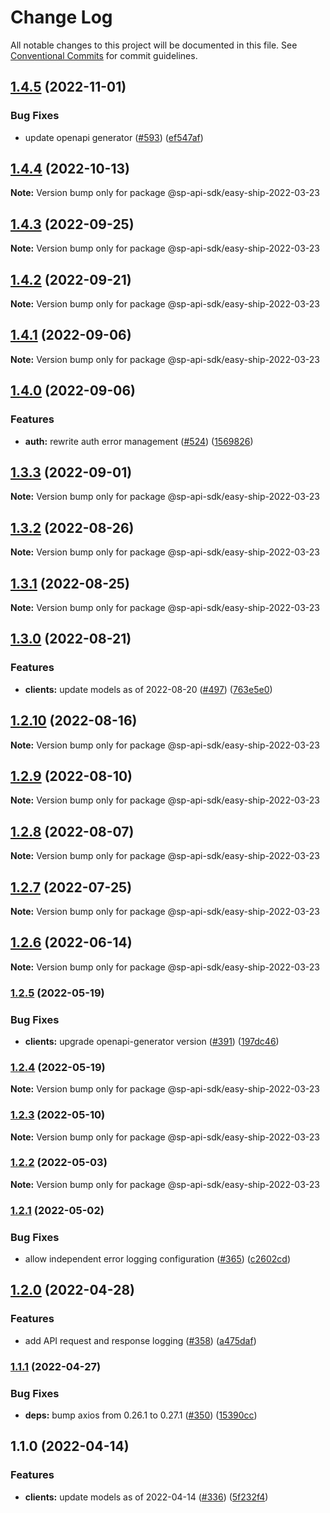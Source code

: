# Change Log

All notable changes to this project will be documented in this file.
See [Conventional Commits](https://conventionalcommits.org) for commit guidelines.

## [1.4.5](https://github.com/bizon/selling-partner-api-sdk/compare/@sp-api-sdk/easy-ship-2022-03-23@1.4.4...@sp-api-sdk/easy-ship-2022-03-23@1.4.5) (2022-11-01)

### Bug Fixes

* update openapi generator ([#593](https://github.com/bizon/selling-partner-api-sdk/issues/593)) ([ef547af](https://github.com/bizon/selling-partner-api-sdk/commit/ef547af41f13d8bf9861fe5b4d5574d6daa13fa4))

## [1.4.4](https://github.com/bizon/selling-partner-api-sdk/compare/@sp-api-sdk/easy-ship-2022-03-23@1.4.3...@sp-api-sdk/easy-ship-2022-03-23@1.4.4) (2022-10-13)

**Note:** Version bump only for package @sp-api-sdk/easy-ship-2022-03-23

## [1.4.3](https://github.com/bizon/selling-partner-api-sdk/compare/@sp-api-sdk/easy-ship-2022-03-23@1.4.2...@sp-api-sdk/easy-ship-2022-03-23@1.4.3) (2022-09-25)

**Note:** Version bump only for package @sp-api-sdk/easy-ship-2022-03-23

## [1.4.2](https://github.com/bizon/selling-partner-api-sdk/compare/@sp-api-sdk/easy-ship-2022-03-23@1.4.1...@sp-api-sdk/easy-ship-2022-03-23@1.4.2) (2022-09-21)

**Note:** Version bump only for package @sp-api-sdk/easy-ship-2022-03-23

## [1.4.1](https://github.com/bizon/selling-partner-api-sdk/compare/@sp-api-sdk/easy-ship-2022-03-23@1.4.0...@sp-api-sdk/easy-ship-2022-03-23@1.4.1) (2022-09-06)

**Note:** Version bump only for package @sp-api-sdk/easy-ship-2022-03-23

## [1.4.0](https://github.com/bizon/selling-partner-api-sdk/compare/@sp-api-sdk/easy-ship-2022-03-23@1.3.3...@sp-api-sdk/easy-ship-2022-03-23@1.4.0) (2022-09-06)

### Features

* **auth:** rewrite auth error management ([#524](https://github.com/bizon/selling-partner-api-sdk/issues/524)) ([1569826](https://github.com/bizon/selling-partner-api-sdk/commit/1569826a0f934614f9a229f65e5cfa909cf4c2b2))

## [1.3.3](https://github.com/bizon/selling-partner-api-sdk/compare/@sp-api-sdk/easy-ship-2022-03-23@1.3.2...@sp-api-sdk/easy-ship-2022-03-23@1.3.3) (2022-09-01)

**Note:** Version bump only for package @sp-api-sdk/easy-ship-2022-03-23

## [1.3.2](https://github.com/bizon/selling-partner-api-sdk/compare/@sp-api-sdk/easy-ship-2022-03-23@1.3.1...@sp-api-sdk/easy-ship-2022-03-23@1.3.2) (2022-08-26)

**Note:** Version bump only for package @sp-api-sdk/easy-ship-2022-03-23

## [1.3.1](https://github.com/bizon/selling-partner-api-sdk/compare/@sp-api-sdk/easy-ship-2022-03-23@1.3.0...@sp-api-sdk/easy-ship-2022-03-23@1.3.1) (2022-08-25)

**Note:** Version bump only for package @sp-api-sdk/easy-ship-2022-03-23

## [1.3.0](https://github.com/bizon/selling-partner-api-sdk/compare/@sp-api-sdk/easy-ship-2022-03-23@1.2.10...@sp-api-sdk/easy-ship-2022-03-23@1.3.0) (2022-08-21)

### Features

* **clients:** update models as of 2022-08-20 ([#497](https://github.com/bizon/selling-partner-api-sdk/issues/497)) ([763e5e0](https://github.com/bizon/selling-partner-api-sdk/commit/763e5e0f8dbfda2949d0c0631349fb6cbfde8db7))

## [1.2.10](https://github.com/bizon/selling-partner-api-sdk/compare/@sp-api-sdk/easy-ship-2022-03-23@1.2.9...@sp-api-sdk/easy-ship-2022-03-23@1.2.10) (2022-08-16)

**Note:** Version bump only for package @sp-api-sdk/easy-ship-2022-03-23

## [1.2.9](https://github.com/bizon/selling-partner-api-sdk/compare/@sp-api-sdk/easy-ship-2022-03-23@1.2.8...@sp-api-sdk/easy-ship-2022-03-23@1.2.9) (2022-08-10)

**Note:** Version bump only for package @sp-api-sdk/easy-ship-2022-03-23

## [1.2.8](https://github.com/bizon/selling-partner-api-sdk/compare/@sp-api-sdk/easy-ship-2022-03-23@1.2.7...@sp-api-sdk/easy-ship-2022-03-23@1.2.8) (2022-08-07)

**Note:** Version bump only for package @sp-api-sdk/easy-ship-2022-03-23

## [1.2.7](https://github.com/bizon/selling-partner-api-sdk/compare/@sp-api-sdk/easy-ship-2022-03-23@1.2.6...@sp-api-sdk/easy-ship-2022-03-23@1.2.7) (2022-07-25)

**Note:** Version bump only for package @sp-api-sdk/easy-ship-2022-03-23

## [1.2.6](https://github.com/bizon/selling-partner-api-sdk/compare/@sp-api-sdk/easy-ship-2022-03-23@1.2.5...@sp-api-sdk/easy-ship-2022-03-23@1.2.6) (2022-06-14)

**Note:** Version bump only for package @sp-api-sdk/easy-ship-2022-03-23

### [1.2.5](https://github.com/bizon/selling-partner-api-sdk/compare/@sp-api-sdk/easy-ship-2022-03-23@1.2.4...@sp-api-sdk/easy-ship-2022-03-23@1.2.5) (2022-05-19)

### Bug Fixes

* **clients:** upgrade openapi-generator version ([#391](https://github.com/bizon/selling-partner-api-sdk/issues/391)) ([197dc46](https://github.com/bizon/selling-partner-api-sdk/commit/197dc466e267d953907e9488a038c6424d78bb23))

### [1.2.4](https://github.com/bizon/selling-partner-api-sdk/compare/@sp-api-sdk/easy-ship-2022-03-23@1.2.3...@sp-api-sdk/easy-ship-2022-03-23@1.2.4) (2022-05-19)

**Note:** Version bump only for package @sp-api-sdk/easy-ship-2022-03-23

### [1.2.3](https://github.com/bizon/selling-partner-api-sdk/compare/@sp-api-sdk/easy-ship-2022-03-23@1.2.2...@sp-api-sdk/easy-ship-2022-03-23@1.2.3) (2022-05-10)

**Note:** Version bump only for package @sp-api-sdk/easy-ship-2022-03-23

### [1.2.2](https://github.com/bizon/selling-partner-api-sdk/compare/@sp-api-sdk/easy-ship-2022-03-23@1.2.1...@sp-api-sdk/easy-ship-2022-03-23@1.2.2) (2022-05-03)

**Note:** Version bump only for package @sp-api-sdk/easy-ship-2022-03-23

### [1.2.1](https://github.com/bizon/selling-partner-api-sdk/compare/@sp-api-sdk/easy-ship-2022-03-23@1.2.0...@sp-api-sdk/easy-ship-2022-03-23@1.2.1) (2022-05-02)

### Bug Fixes

* allow independent error logging configuration ([#365](https://github.com/bizon/selling-partner-api-sdk/issues/365)) ([c2602cd](https://github.com/bizon/selling-partner-api-sdk/commit/c2602cda750a2634de5e1a188bb8e12cfb4feb15))

## [1.2.0](https://github.com/bizon/selling-partner-api-sdk/compare/@sp-api-sdk/easy-ship-2022-03-23@1.1.1...@sp-api-sdk/easy-ship-2022-03-23@1.2.0) (2022-04-28)

### Features

* add API request and response logging ([#358](https://github.com/bizon/selling-partner-api-sdk/issues/358)) ([a475daf](https://github.com/bizon/selling-partner-api-sdk/commit/a475daf869450ce0e5cb03b8ea31e7b5ebca9132))

### [1.1.1](https://github.com/bizon/selling-partner-api-sdk/compare/@sp-api-sdk/easy-ship-2022-03-23@1.1.0...@sp-api-sdk/easy-ship-2022-03-23@1.1.1) (2022-04-27)

### Bug Fixes

* **deps:** bump axios from 0.26.1 to 0.27.1 ([#350](https://github.com/bizon/selling-partner-api-sdk/issues/350)) ([15390cc](https://github.com/bizon/selling-partner-api-sdk/commit/15390cc1dbbcd4d82c830b429539ee2c5b30784b))

## 1.1.0 (2022-04-14)

### Features

* **clients:** update models as of 2022-04-14 ([#336](https://github.com/bizon/selling-partner-api-sdk/issues/336)) ([5f232f4](https://github.com/bizon/selling-partner-api-sdk/commit/5f232f43cd5a5873fd064276f1f19ae77a7048fe))
